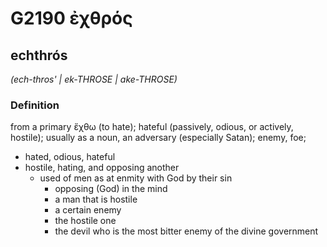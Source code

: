 # G2190 ἐχθρός

## echthrós

_(ech-thros' | ek-THROSE | ake-THROSE)_

### Definition

from a primary ἔχθω (to hate); hateful (passively, odious, or actively, hostile); usually as a noun, an adversary (especially Satan); enemy, foe; 

- hated, odious, hateful
- hostile, hating, and opposing another
  - used of men as at enmity with God by their sin
    - opposing (God) in the mind
    - a man that is hostile
    - a certain enemy
    - the hostile one
    - the devil who is the most bitter enemy of the divine government
